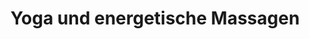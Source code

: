 ---
title: "Yoga und energetische Massagen"
url: /langenbernsdorf/yoga-und-energetische-massagen/
shop: Massage
---